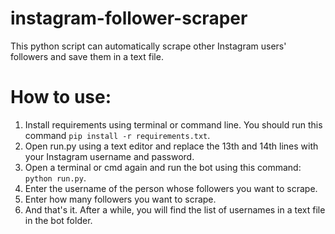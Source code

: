 # instagram-follower-scraper
This python script can automatically scrape other Instagram users' followers and save them in a text file.

# How to use:
1. Install requirements using terminal or command line. You should run this command ```pip install -r requirements.txt```.
2. Open run.py using a text editor and replace the 13th and 14th lines with your Instagram username and password.
3. Open a terminal or cmd again and run the bot using this command: ```python run.py```.
4. Enter the username of the person whose followers you want to scrape.
5. Enter how many followers you want to scrape.
6. And that's it. After a while, you will find the list of usernames in a text file in the bot folder.
